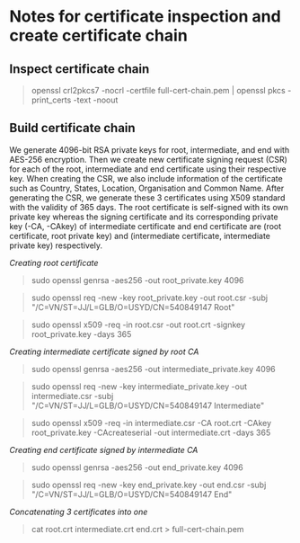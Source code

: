 # Notes for certificate inspection and create certificate chain

## Inspect certificate chain
> openssl crl2pkcs7 -nocrl -certfile full-cert-chain.pem | openssl pkcs -print_certs -text -noout

## Build certificate chain
We generate 4096-bit RSA private keys for root, intermediate, and end with AES-256 encryption. Then we create new certificate signing request (CSR) for each of the root, intermediate and end certificate using their respective key. When creating the CSR, we also include information of the certificate such as Country, States, Location, Organisation and Common Name. After generating the CSR, we generate these 3 certificates using X509 standard with the validity of 365 days. The root certificate is self-signed with its own private key whereas the signing certificate and its corresponding private key (-CA, -CAkey) of intermediate certificate and end certificate are (root certificate, root private key) and (intermediate certificate, intermediate private key) respectively.

*Creating root certificate*
> sudo openssl genrsa -aes256 -out root_private.key 4096

> sudo openssl req -new -key root_private.key -out root.csr -subj "/C=VN/ST=JJ/L=GLB/O=USYD/CN=540849147 Root"

> sudo openssl x509 -req -in root.csr -out root.crt -signkey root_private.key -days 365

*Creating intermediate certificate signed by root CA*
> sudo openssl genrsa -aes256 -out intermediate_private.key 4096

> sudo openssl req -new -key intermediate_private.key -out intermediate.csr -subj "/C=VN/ST=JJ/L=GLB/O=USYD/CN=540849147 Intermediate"

> sudo openssl x509 -req -in intermediate.csr -CA root.crt -CAkey root_private.key -CAcreateserial -out intermediate.crt -days 365

*Creating end certificate signed by intermediate CA*
> sudo openssl genrsa -aes256 -out end_private.key 4096

> sudo openssl req -new -key end_private.key -out end.csr -subj "/C=VN/ST=JJ/L=GLB/O=USYD/CN=540849147 End"

*Concatenating 3 certificates into one*
> cat root.crt intermediate.crt end.crt > full-cert-chain.pem
